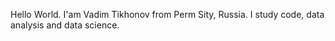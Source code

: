 Hello World.
I'am Vadim Tikhonov from Perm Sity, Russia.
I study code, data analysis and data science.
